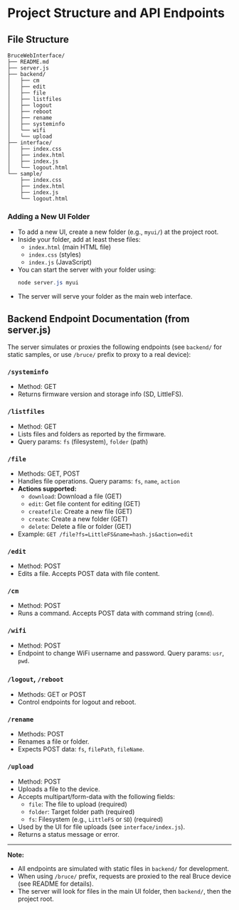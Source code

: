 # Project Structure and API Endpoints

## File Structure

```
BruceWebInterface/
├── README.md
├── server.js
├── backend/
│   ├── cm
│   ├── edit
│   ├── file
│   ├── listfiles
│   ├── logout
│   ├── reboot
│   ├── rename
│   ├── systeminfo
│   └── wifi
│   └── upload
├── interface/
│   ├── index.css
│   ├── index.html
│   ├── index.js
│   └── logout.html
└── sample/
    ├── index.css
    ├── index.html
    ├── index.js
    └── logout.html
```

### Adding a New UI Folder
- To add a new UI, create a new folder (e.g., `myui/`) at the project root.
- Inside your folder, add at least these files:
  - `index.html` (main HTML file)
  - `index.css` (styles)
  - `index.js` (JavaScript)
- You can start the server with your folder using:
  ```powershell
  node server.js myui
  ```
- The server will serve your folder as the main web interface.

## Backend Endpoint Documentation (from server.js)

The server simulates or proxies the following endpoints (see `backend/` for static samples, or use `/bruce/` prefix to proxy to a real device):

### `/systeminfo`
- Method: GET
- Returns firmware version and storage info (SD, LittleFS).

### `/listfiles`
- Method: GET
- Lists files and folders as reported by the firmware.
- Query params: `fs` (filesystem), `folder` (path)

### `/file`
- Methods: GET, POST
- Handles file operations. Query params: `fs`, `name`, `action`
- **Actions supported:**
  - `download`: Download a file (GET)
  - `edit`: Get file content for editing (GET)
  - `createfile`: Create a new file (GET)
  - `create`: Create a new folder (GET)
  - `delete`: Delete a file or folder (GET)
- Example: `GET /file?fs=LittleFS&name=hash.js&action=edit`

### `/edit`
- Method: POST
- Edits a file. Accepts POST data with file content.

### `/cm`
- Method: POST
- Runs a command. Accepts POST data with command string (`cmnd`).

### `/wifi`
- Method: POST
- Endpoint to change WiFi username and password. Query params: `usr`, `pwd`.

### `/logout`, `/reboot`
- Methods: GET or POST
- Control endpoints for logout and reboot.

### `/rename`
- Methods: POST
- Renames a file or folder.
- Expects POST data: `fs`, `filePath`, `fileName`.

### `/upload`
- Method: POST
- Uploads a file to the device.
- Accepts multipart/form-data with the following fields:
  - `file`: The file to upload (required)
  - `folder`: Target folder path (required)
  - `fs`: Filesystem (e.g., `LittleFS` or `SD`) (required)
- Used by the UI for file uploads (see `interface/index.js`).
- Returns a status message or error.

---

**Note:**
- All endpoints are simulated with static files in `backend/` for development.
- When using `/bruce/` prefix, requests are proxied to the real Bruce device (see README for details).
- The server will look for files in the main UI folder, then `backend/`, then the project root.
